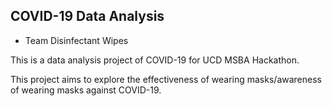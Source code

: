 ## COVID-19 Data Analysis
- Team Disinfectant Wipes

This is a data analysis project of COVID-19 for UCD MSBA Hackathon.

This project aims to explore the effectiveness of wearing masks/awareness of wearing masks against COVID-19.
